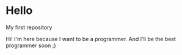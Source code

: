 # Hello
My first repository

Hi!
I'm here because I want to be a programmer. And I'll be the best programmer soon ;) 
